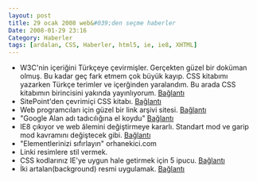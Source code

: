 ```yaml
---
layout: post
title: 29 ocak 2008 web&#039;den seçme haberler
Date: 2008-01-29 23:16
Category: Haberler
tags: [ardalan, CSS, Haberler, html5, ie, ie8, XHTML]
---
```


-   W3C'nin içeriğini Türkçeye çevirmişler. Gerçekten güzel bir doküman
    olmuş. Bu kadar geç fark etmem çok büyük kayıp. CSS kitabımı
    yazarken Türkçe terimler ve içerğinden yaralandım. Bu arada CSS
    kitabımın birincisini yakında yayınlıyorum. [Bağlantı][]
-   SitePoint'den çevrimiçi CSS kitabı. [Bağlantı][1]
-   Web programcıları için güzel bir link arşivi sitesi. [Bağlantı][2]
-   "Google Alan adı tadıcılığına el koydu" [Bağlantı][3]
-   IE8 çıkıyor ve web âlemini değiştirmeye kararlı. Standart mod ve
    garip mod kavramını değiştecek gibi. [Bağlantı][4]
-   "Elementlerinizi sıfırlayın" orhanekici.com
-   Linki resimlere stil vermek.
-   CSS kodlarınız IE'ye uygun hale getirmek için 5 ipucu. [Bağlantı][8]
-   İki artalan(background) resmi uygulamak. [Bağlantı][9]


  [Bağlantı]: http://www.belgeler.org/recs/css2/index.html#index-toc
    "W3C içeriği Türkçe"
  [1]: http://reference.sitepoint.com/css "CSS kitabı"
  [2]: http://webdevelopersfieldguide.com/#csstechniques "linkler"
  [3]: http://www.suaygiri.com/alan-adi-tadiciligina-google-el-koydu/
    "Tatlı alan adı"
  [4]: http://www.456bereastreet.com/archive/200801/standards_mode_is_the_new_quirks_mode/
    "IE8"
  [8]: http://scarfoo.com/archives/16 "ie sorunlarını giderme"
  [9]: http://techknack.blogspot.com/2008/01/css-trick-two-background-images.html
    "iki artalan"
